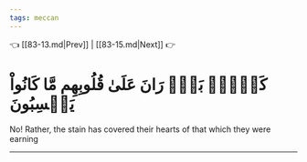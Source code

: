```yaml
---
tags: meccan
---
```


👈 [[83-13.md|Prev]] | [[83-15.md|Next]] 👉

# كَلَّاۖ بَلۡۜ رَانَ عَلَىٰ قُلُوبِهِم مَّا كَانُواْ يَكۡسِبُونَ

No! Rather, the stain has covered their hearts of that which they were earning

---

